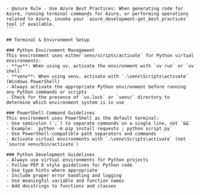 ````instructions
- @azure Rule - Use Azure Best Practices: When generating code for Azure, running terminal commands for Azure, or performing operations related to Azure, invoke your `azure_development-get_best_practices` tool if available.
```

## Terminal & Environment Setup

### Python Environment Management
This environment uses either`venv/scripts/activate` for Python virtual environments:
- **uv**: When using uv, activate the environment with `uv run` or `uv shell`
- **venv**: When using venv, activate with `.\venv\Scripts\activate` (Windows PowerShell)
- Always activate the appropriate Python environment before running any Python commands or scripts
- Check for the presence of `uv.lock` or `venv/` directory to determine which environment system is in use

### PowerShell Command Guidelines
This environment uses PowerShell as the default terminal:
- Use semicolon (`;`) to separate commands on a single line, not `&&`
- Example: `python -m pip install requests ; python script.py`
- Use PowerShell-compatible path separators and commands
- Activate virtual environments with `.\venv\Scripts\activate` (not `source venv/bin/activate`)

### Python Development Guidelines
- Always use virtual environments for Python projects
- Follow PEP 8 style guidelines for Python code
- Use type hints where appropriate
- Include proper error handling and logging
- Use meaningful variable and function names
- Add docstrings to functions and classes
````